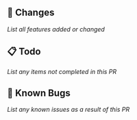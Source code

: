## :tada: Changes

_List all features added or changed_

## :clipboard: Todo

_List any items not completed in this PR_

## :bug: Known Bugs

_List any known issues as a result of this PR_
